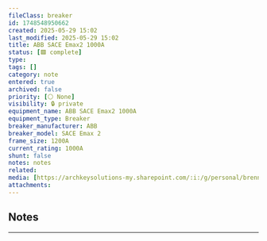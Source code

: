 ```yaml
---
fileClass: breaker
id: 1748548950662
created: 2025-05-29 15:02
last_modified: 2025-05-29 15:02
title: ABB SACE Emax2 1000A
status: [🟩 complete]
type: 
tags: []
category: note
entered: true
archived: false
priority: [⚪ None]
visibility: 🔒 private
equipment_name: ABB SACE Emax2 1000A
equipment_type: Breaker
breaker_manufacturer: ABB
breaker_model: SACE Emax 2
frame_size: 1200A
current_rating: 1000A
shunt: false
notes: notes
related: 
media: [https://archkeysolutions-my.sharepoint.com/:i:/g/personal/brennan_salibrici_prokey_com/EbFcTW11ZNZFj-9YL0FScVkBvE4bgRJ-3nAiGibI9KAzhw?e=Vf6Xl2]
attachments:
---
```


## Notes
---

